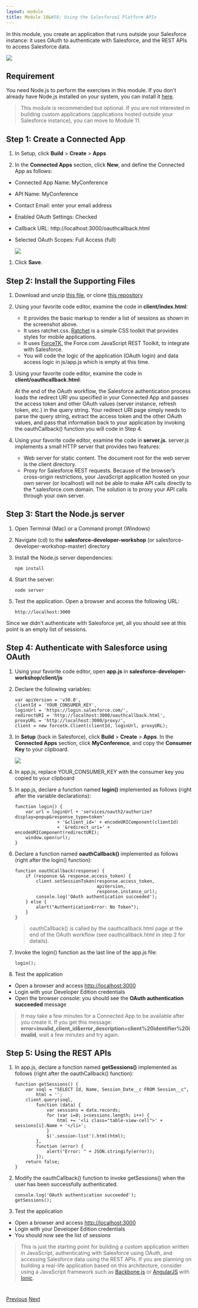 ```yaml
---
layout: module
title: Module 10&#58; Using the Salesforce1 Platform APIs
---
```

In this module, you create an application that runs outside your Salesforce instance: it uses OAuth to authenticate with Salesforce, and the REST APIs to access Salesforce data.

![](images/api.jpg)

## Requirement

You need Node.js to perform the exercises in this module. If you don't already have Node.js installed on your system, you can install it [here](http://nodejs.org/).

> This module is recommended but optional. If you are not interested in building custom applications (applications hosted outside your Salesforce instance), you can move to Module 11.

## Step 1: Create a Connected App

1. In Setup, click **Build** > **Create** > **Apps**

1. In the **Connected Apps** section, click **New**, and define the Connected App as follows:
  - Connected App Name: MyConference
  - API Name: MyConference
  - Contact Email: enter your email address
  - Enabled OAuth Settings: Checked
  - Callback URL: http://localhost:3000/oauthcallback.html
  - Selected OAuth Scopes: Full Access (full)

    ![](images/connected-app.jpg)

1. Click **Save**.


## Step 2: Install the Supporting Files

1. Download and unzip [this file](https://github.com/ccoenraets/salesforce-developer-workshop/archive/master.zip), or clone [this repository](https://github.com/ccoenraets/salesforce-developer-workshop)

1. Using your favorite code editor, examine the code in **client/index.html**:
    - It provides the basic markup to render a list of sessions as shown in the screenshot above.
    - It uses ratchet.css. [Ratchet](http://goratchet.com/) is a simple CSS toolkit that provides styles for mobile applications.
    - It uses [ForceTK](https://github.com/developerforce/Force.com-JavaScript-REST-Toolkit), the Force.com JavaScript REST Toolkit, to integrate with Salesforce.
    - You will code the logic of the application (OAuth login) and data access logic in js/app.js which is empty at this time.  

1. Using your favorite code editor, examine the code in **client/oauthcallback.html**:

    At the end of the OAuth workflow, the Salesforce authentication process loads the redirect URI you specified in your Connected App and passes the access token and other OAuth values (server instance, refresh token, etc.) in the query string. Your redirect URI page simply needs to parse the query string, extract the access token and the other OAuth values, and pass that information back to your application by invoking the oauthCallback() function you will code in Step 4.

1. Using your favorite code editor, examine the code in **server.js**. server.js implements a small HTTP server that provides two features:
    - Web server for static content. The document root for the web server is the client directory.
    - Proxy for Salesforce REST requests. Because of the browser’s cross-origin restrictions, your JavaScript application hosted on your own server (or localhost) will not be able to make API calls directly to the *.salesforce.com domain. The solution is to proxy your API calls through your own server.

## Step 3: Start the Node.js server


1. Open Terminal (Mac) or a Command prompt (Windows)

1. Navigate (cd) to the **salesforce-developer-workshop** (or salesforce-developer-workshop-master) directory

1. Install the Node.js server dependencies:

    ```
    npm install
    ```

1. Start the server:  

    ```
    node server
    ```

1. Test the application. Open a browser and access the following URL:

    ```
    http://localhost:3000
    ```

  Since we didn't authenticate with Salesforce yet, all you should see at this point is an empty list of sessions.

## Step 4: Authenticate with Salesforce using OAuth

1. Using your favorite code editor, open **app.js** in **salesforce-developer-workshop/client/js**

1. Declare the following variables:

    ```
    var apiVersion = 'v30.0',
    clientId = 'YOUR_CONSUMER_KEY',
    loginUrl = 'https://login.salesforce.com/',
    redirectURI = 'http://localhost:3000/oauthcallback.html',
    proxyURL = 'http://localhost:3000/proxy/',
    client = new forcetk.Client(clientId, loginUrl, proxyURL);
    ```

1. In **Setup** (back in Salesforce), click **Build** > **Create** > **Apps**. In the **Connected Apps** section, click **MyConference**, and copy the **Consumer Key** to your clipboard.

    ![](images/consumer-key.jpg)

1. In app.js, replace YOUR&#95;CONSUMER_KEY with the consumer key you copied to your clipboard

1. In app.js, declare a function named **login()** implemented as follows (right after the variable declarations):

    ```
    function login() {
        var url = loginUrl + 'services/oauth2/authorize?display=popup&response_type=token'
                    + '&client_id=' + encodeURIComponent(clientId)
                    + '&redirect_uri=' + encodeURIComponent(redirectURI);
        window.open(url);
    }
    ```

1. Declare a function named **oauthCallback()** implemented as follows (right after the login() function):

    ```
    function oauthCallback(response) {
        if (response && response.access_token) {
            client.setSessionToken(response.access_token,
                                   apiVersion,
                                   response.instance_url);
            console.log('OAuth authentication succeeded');
        } else {
            alert("AuthenticationError: No Token");
        }
    }
    ```

    > oauthCallback() is called by the oauthcallback.html page at the end of the OAuth workflow (see oauthcallback.html in step 2 for details).

1. Invoke the login() function as the last line of the app.js file:

    ```
    login();
    ```

1. Test the application
  - Open a browser and access [http://localhost:3000](http://localhost:3000)
  - Login with your Developer Edition credentials
  - Open the browser console: you should see the **OAuth authentication succeeded** message

  > It may take a few minutes for a Connected App to be available after you create it. If you get this message: **error=invalid_client_id&error_description=client%20identifier%20invalid**, wait a few minutes and try again.

## Step 5: Using the REST APIs

1. In app.js, declare a function named **getSessions()** implemented as follows (right after the oauthCallback() function):

    ```
    function getSessions() {
        var soql = "SELECT Id, Name, Session_Date__c FROM Session__c",
            html = '';
        client.query(soql,
            function (data) {
                var sessions = data.records;
                for (var i=0; i<sessions.length; i++) {
                    html += '<li class="table-view-cell">' + sessions[i].Name + '</li>';
                }
                $('.session-list').html(html);
            },
            function (error) {
                alert("Error: " + JSON.stringify(error));
            });
        return false;
    }
    ```

1. Modify the oauthCallback() function to invoke getSessions() when the user has been successfully authenticated.

    ```
    console.log('OAuth authentication succeeded');
    getSessions();
    ```

1. Test the application
  - Open a browser and access [http://localhost:3000](http://localhost:3000)
  - Login with your Developer Edition credentials
  - You should now see the list of sessions

> This is just the starting point for building a custom application written in JavaScript, authenticating with Salesforce using OAuth, and accessing Salesforce data using the REST APIs. If you are planning on building a real-life application based on this architecture, consider using a JavaScript framework such as [Backbone.js](http://backbonejs.org/) or [AngularJS](https://angularjs.org/) with [Ionic](http://ionicframework.com/).



<div class="row" style="margin-top:40px;">
<div class="col-sm-12">
<a href="Using-JavaScript-in-Visualforce-Pages.html" class="btn btn-default"><i class="glyphicon glyphicon-chevron-left"></i> Previous</a>
<a href="Testing.html" class="btn btn-default pull-right">Next <i class="glyphicon glyphicon-chevron-right"></i></a>
</div>
</div>
